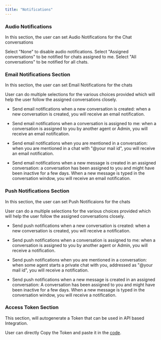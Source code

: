 ```yaml
---
title: "Notifications"
---
```



### Audio Notifications
In this section, the user can set Audio Notifications for the Chat conversations

<!-- <div align="center">

<img src={require('./images/profilesettings3.png').default} width="800" alt="Audio Notification Section" />

</div> -->

Select "None" to disable audio notifications.
Select "Assigned conversations" to be notified for chats assigned to me.
Select "All conversations" to be notified for all chats.

### Email Notifications Section
In this section, the user can set Email Notifications for the chats
<!--
<div align="center">

<img src={require('./images/profilesettings4.png').default} width="800" alt="Email Notification section" />

</div> -->

User can do multiple selections for the various choices provided which will help the user follow the assigned conversations closely.

- Send email notifications when a new conversation is created: when a new conversation is created, you will receive an email notification.

- Send email notifications when a conversation is assigned to me: when a conversation is assigned to you by another agent or Admin, you will receive an email notification.

- Send email notifications when you are mentioned in a conversation: when you are mentioned in a chat with "@your mail id", you will receive an email notification.

- Send email notifications when a new message is created in an assigned conversation: a conversation has been assigned to you and might have been inactive for a few days. When a new message is typed in the conversation window, you will receive an email notification.


### Push Notifications Section
In this section, the user can set Push Notificaions for the chats

<!-- <div align="center">

<img src={require('./images/profilesettings5.png').default} width="800" alt="Push Notification Section" />

</div> -->

User can do a multiple selections for the various choices provided which will help the user follow the assigned conversations closely.

- Send push notifications when a new conversation is created: when a new conversation is created, you will receive a notification.

- Send push notifications when a conversation is assigned to me: when a conversation is assigned to you by another agent or Admin, you will receive a notification.

- Send push notifications when you are mentioned in a conversation: when some agent starts a private chat with you, addressed as "@your mail id", you will receive a notification.

- Send push notifications when a new message is created in an assigned conversation: A conversation has been assigned to you and might have been inactive for a few days. When a new message is typed in the conversation window, you will receive a notification.


### Access Token Section

This section, will autogenerate a Token that can be used in API based Integration.

<!-- <div align="center">

<img src={require('./images/profilesettings6.png').default} width="800" alt="Access Token Section" />

</div> -->

User can directly Copy the Token and paste it in the [code](https://www.chatwoot.com/developers/api/).
